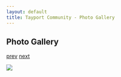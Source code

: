```yaml
---
layout: default
title: Tayport Community - Photo Gallery
---
```

## Photo Gallery

[prev](http://tayport.org.uk/photo/8) [next](http://tayport.org.uk/photo/10)

![ ](http://tayport.org.uk/media/009.jpg " ")

